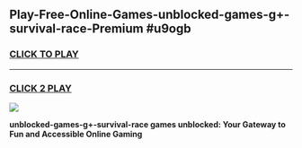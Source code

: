 
## Play-Free-Online-Games-unblocked-games-g+-survival-race-Premium #u9ogb
<h3>
<a href="https://premium.freeplayer.one?title=unblocked-games-g+-survival-race&ref=8M">CLICK TO PLAY</a></h3>
<hr>

<h3>
<a href="https://premium.freeplayer.one?title=unblocked-games-g+-survival-race&ref=8M">CLICK 2 PLAY</a>
  
</h3>

<a href="https://premium.freeplayer.one?title=unblocked-games-g+-survival-race&ref=8M"><img src="https://clearcache.store/games.png"></a>


**unblocked-games-g+-survival-race games unblocked: Your Gateway to Fun and Accessible Online Gaming**
